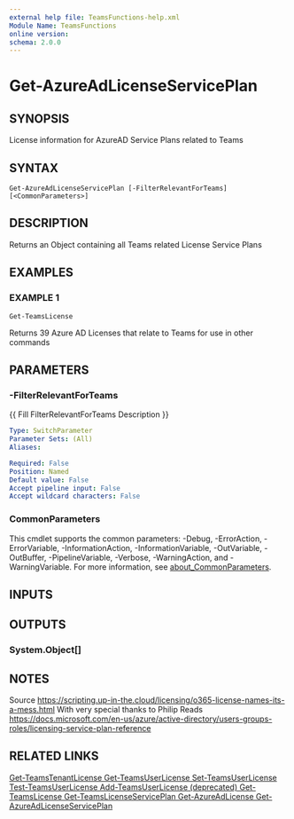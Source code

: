 ```yaml
---
external help file: TeamsFunctions-help.xml
Module Name: TeamsFunctions
online version:
schema: 2.0.0
---
```


# Get-AzureAdLicenseServicePlan

## SYNOPSIS
License information for AzureAD Service Plans related to Teams

## SYNTAX

```
Get-AzureAdLicenseServicePlan [-FilterRelevantForTeams] [<CommonParameters>]
```

## DESCRIPTION
Returns an Object containing all Teams related License Service Plans

## EXAMPLES

### EXAMPLE 1
```
Get-TeamsLicense
```

Returns 39 Azure AD Licenses that relate to Teams for use in other commands

## PARAMETERS

### -FilterRelevantForTeams
{{ Fill FilterRelevantForTeams Description }}

```yaml
Type: SwitchParameter
Parameter Sets: (All)
Aliases:

Required: False
Position: Named
Default value: False
Accept pipeline input: False
Accept wildcard characters: False
```

### CommonParameters
This cmdlet supports the common parameters: -Debug, -ErrorAction, -ErrorVariable, -InformationAction, -InformationVariable, -OutVariable, -OutBuffer, -PipelineVariable, -Verbose, -WarningAction, and -WarningVariable. For more information, see [about_CommonParameters](http://go.microsoft.com/fwlink/?LinkID=113216).

## INPUTS

## OUTPUTS

### System.Object[]
## NOTES
Source
https://scripting.up-in-the.cloud/licensing/o365-license-names-its-a-mess.html
With very special thanks to Philip
Reads
https://docs.microsoft.com/en-us/azure/active-directory/users-groups-roles/licensing-service-plan-reference

## RELATED LINKS

[Get-TeamsTenantLicense
Get-TeamsUserLicense
Set-TeamsUserLicense
Test-TeamsUserLicense
Add-TeamsUserLicense (deprecated)
Get-TeamsLicense
Get-TeamsLicenseServicePlan
Get-AzureAdLicense
Get-AzureAdLicenseServicePlan]()

